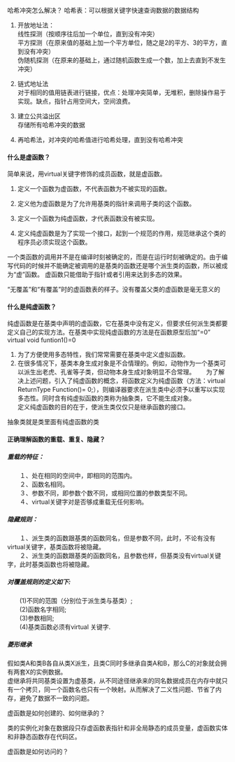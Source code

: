 哈希冲突怎么解决？  哈希表：可以根据关键字快速查询数据的数据结构    
1. 开放地址法：  
线性探测（按顺序往后加一个单位，直到没有冲突）  
平方探测（在原来值的基础上加一个平方单位，随之是2的平方、3的平方，直到没有冲突）  
伪随机探测（在原来的基础上，通过随机函数生成一个数，加上去直到不发生冲突）   

2. 链式地址法  
对于相同的值用链表进行链接，优点：处理冲突简单，无堆积，删除操作易于实现。缺点，指针占用空间大，空间浪费。   

3. 建立公共溢出区  
存储所有哈希冲突的数据  

4. 再哈希法，对冲突的哈希值进行哈希处理，直到没有哈希冲突  

#### 什么是虚函数？  
简单来说，用virtual关键字修饰的成员函数，就是虚函数。  

1. 定义一个函数为虚函数，不代表函数为不被实现的函数。

2. 定义他为虚函数是为了允许用基类的指针来调用子类的这个函数。

3. 定义一个函数为纯虚函数，才代表函数没有被实现。

4. 定义纯虚函数是为了实现一个接口，起到一个规范的作用，规范继承这个类的程序员必须实现这个函数。

一个类函数的调用并不是在编译时刻被确定的，而是在运行时刻被确定的。由于编写代码的时候并不能确定被调用的是基类的函数还是哪个派生类的函数，所以被成为“虚”函数。
虚函数只能借助于指针或者引用来达到多态的效果。   

“无覆盖”和“有覆盖”时的虚函数表的样子。没有覆盖父类的虚函数是毫无意义的

#### 什么是纯虚函数？  
纯虚函数是在基类中声明的虚函数，它在基类中没有定义，但要求任何派生类都要定义自己的实现方法。在基类中实现纯虚函数的方法是在函数原型后加“=0”  
virtual void funtion1()=0  
1. 为了方便使用多态特性，我们常常需要在基类中定义虚拟函数。　　
2. 在很多情况下，基类本身生成对象是不合情理的。例如，动物作为一个基类可以派生出老虎、孔雀等子类，但动物本身生成对象明显不合常理。　　
为了解决上述问题，引入了纯虚函数的概念，将函数定义为纯虚函数（方法：virtual ReturnType Function()= 0;），则编译器要求在派生类中必须予以重写以实现多态性。同时含有纯虚拟函数的类称为抽象类，它不能生成对象。   
定义纯虚函数的目的在于，使派生类仅仅只是继承函数的接口。  

抽象类就是类里面有纯虚函数的类  



#### 正确理解函数的重载、重复、隐藏？  
##### 重载的特征：  
　　１、处在相同的空间中，即相同的范围内。  
　　２、函数名相同。  
　　３、参数不同，即参数个数不同，或相同位置的参数类型不同。  
　　４、virtual关键字对是否够成重载无任何影响。    
##### 隐藏规则：
　　１、派生类的函数跟基类的函数同名，但是参数不同，此时，不论有没有virtual关键字，基类函数将被隐藏。  
　　２、派生类的函数跟基类的函数同名，且参数也样，但基类没有virtual关键字，此时基类函数也将被隐藏。    

##### 对覆盖规则的定义如下:  
　　(1)不同的范围（分别位于派生类与基类）;  
　　(2)函数名字相同;  
　　(3)参数相同;  
　　(4)基类函数必须有virtual 关键字.  

##### 菱形继承  
假如类A和类B各自从类X派生，且类C同时多继承自类A和B，那么C的对象就会拥有两套X的实例数据。   
虚继承将共同基类设置为虚基类，从不同途径继承来的同名数据成员在内存中就只有一个拷贝，同一个函数名也只有一个映射。从而解决了二义性问题、节省了内存，避免了数据不一致的问题。  

虚函数是如何创建的、如何继承的？  

类的实例化对象在数据段只存虚函数表指针和非全局静态的成员变量，虚函数实体和非静态函数存在代码区。

虚函数是如何访问的？  
